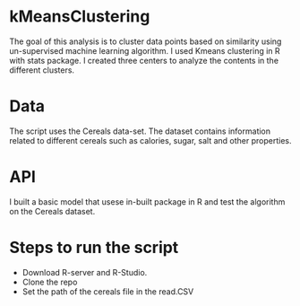 # kMeansClustering
The goal of this analysis is to cluster data points based on similarity using un-supervised machine learning algorithm. I used Kmeans clustering in R with stats package. I created three centers to analyze the contents in the different clusters. 

# Data
The script uses the Cereals data-set. The dataset contains information related to different cereals such as calories, sugar, salt and other properties. 

# API
I built a basic model that usese in-built package in R and test the algorithm on the Cereals dataset. 

# Steps to run the script
- Download R-server and R-Studio. 
- Clone the repo 
- Set the path of the cereals file in the read.CSV
